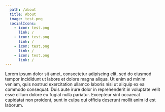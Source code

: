 ```yaml
---
  path: /about
  title: About
  image: test.png
  socialIcons:
    - icon: test.png
      link: /
    - icon: test.png
      link: /
    - icon: test.png
      link: /
    - icon: test.png
      link: /
---
```


Lorem ipsum dolor sit amet, consectetur adipiscing elit, sed do eiusmod tempor incididunt ut labore et dolore magna aliqua. Ut enim ad minim veniam, quis nostrud exercitation ullamco laboris nisi ut aliquip ex ea commodo consequat. Duis aute irure dolor in reprehenderit in voluptate velit esse cillum dolore eu fugiat nulla pariatur. Excepteur sint occaecat cupidatat non proident, sunt in culpa qui officia deserunt mollit anim id est laborum.
